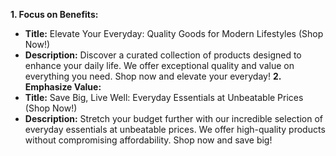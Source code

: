 **1. Focus on Benefits:**
* **Title:** Elevate Your Everyday: Quality Goods for Modern Lifestyles (Shop Now!)
* **Description:** Discover a curated collection of products designed to enhance your daily life. We offer exceptional quality and value on everything you need. Shop now and elevate your everyday!
**2. Emphasize Value:**
* **Title:** Save Big, Live Well: Everyday Essentials at Unbeatable Prices (Shop Now!)
* **Description:** Stretch your budget further with our incredible selection of everyday essentials at unbeatable prices. We offer high-quality products without compromising affordability. Shop now and save big!